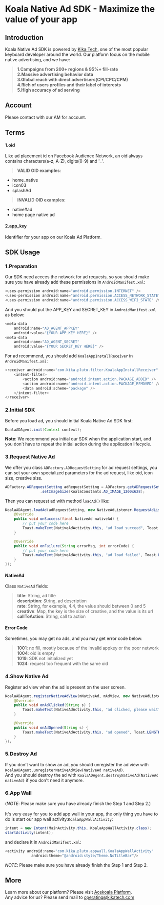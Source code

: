 # Koala Native Ad SDK - Maximize the value of your app

## Introduction
Koala Native Ad SDK is powered by [Kika Tech](http://kikatech.com/), one of the most popular keyboard developer around the world.
Our platform focus on the mobile native advertising, and we have:
> **1.Campaigns from 200+ regions & 95%+ fill-rate**<br/>
> **2.Massive advertising behavior data**<br/>
> **3.Global reach with direct advertisers(CPI/CPC/CPM)**<br/>
> **4.Rich of users profiles and their label of interests**<br/>
> **5.High accuracy of ad serving**<br/>

## Account
Please contact with our AM for account.

## Terms
#### 1.oid
Like ad placement id on Facebook Audience Network, an oid always contains characters(a-z, A-Z), digits(0-9) and '_'.
> **VALID OID examples**:
- home_native
- icon03
- splashAd

> **INVALID OID examples**:
- native#ad
- home page native ad

#### 2.app_key
Identifier for your app on our Koala Ad Platform.

## SDK Usage
### 1.Preparation
Our SDK need accees the network for ad requests, so you should make sure you have already add these permissions in `AndroidManifest.xml`:

```java
<uses-permission android:name="android.permission.INTERNET" />
<uses-permission android:name="android.permission.ACCESS_NETWORK_STATE" />
<uses-permission android:name="android.permission.ACCESS_WIFI_STATE" />
```

And you should put the APP_KEY and SECRET_KEY in `AndroidManifest.xml` as below:

```java
<meta-data
    android:name="AD_AGENT_APPKEY"
    android:value="{YOUR APP_KEY HERE}" />
<meta-data
    android:name="AD_AGENT_SECRET"
    android:value="{YOUR SECRET_KEY HERE}" />
```

For ad recommend, you should add `KoalaAppInstallReceiver` in `AndroidManifest.xml`:

```java
<receiver android:name="com.kika.pluto.filter.KoalaAppInstallReceiver" >
    <intent-filter>
        <action android:name="android.intent.action.PACKAGE_ADDED" />
        <action android:name="android.intent.action.PACKAGE_REMOVED" />
        <data android:scheme="package" />
    </intent-filter>
</receiver>
```

### 2.Initial SDK
Before you load ad, you should initial Koala Native Ad SDK first:


```java
KoalaADAgent.init(Context context);
```

**Note:** We recommend you initial our SDK when the application start, and you don't have to repeat the initial action during the application lifecycle.

### 3.Request Native Ad
We offer you class `ADFactory.ADRequestSetting` for ad request settings, you can set your own specialized parameters for the
ad request, like oid, icon size, creative size.

```java
ADFactory.ADRequestSetting adRequestSetting = ADFactory.getADRequestSetting({YOUR AD OID})
                .setImageSize(KoalaConstants.AD_IMAGE_1200x628);
```

Then you can request ad with method `loadAd()` like:

```java
KoalaADAgent.loadAd(adRequestSetting, new NativeAdListener.RequestAdListener() {
    @Override
    public void onSuccess(final NativeAd nativeAd) {
        // put your code here
        Toast.makeText(NativeAdActivity.this, "ad load succeed", Toast.LENGTH_SHORT).show();
    }

    @Override
    public void onFailure(String errorMsg, int errorCode) {
        // put your code here
        Toast.makeText(NativeAdActivity.this, "ad load failed", Toast.LENGTH_SHORT).show();
    }
});
```

#### NativeAd
Class `NativeAd` fields:
> **title**: String, ad title<br/>
> **description**: String, ad description<br/>
> **rate**: String, for example, 4.4, the value should between 0 and 5<br/>
> **creative**: Map, the key is the size of creative, and the value is its url<br/>
> **callToAction**: String, call to action<br/>

#### Error Code
Sometimes, you may get no ads, and you may get error code below:
> **1001**: no fill, mostly because of the invalid appkey or the poor network<br/>
> **1004**: oid is empty<br/>
> **1019**: SDK not initialized yet<br/>
> **1024**: request too frequent with the same oid<br/>

### 4.Show Native Ad
Register ad view when the ad is present on the user screen.

```java
KoalaADAgent.registerNativeAdView(mNativeAd, mAdView, new NativeAdListener.NativeAdClickedListener() {
    @Override
    public void onAdClicked(String s) {
        Toast.makeText(NativeAdActivity.this, "ad clicked, please wait", Toast.LENGTH_SHORT).show();
    }

    @Override
    public void onAdOpened(String s) {
        Toast.makeText(NativeAdActivity.this, "ad opened", Toast.LENGTH_SHORT).show();
    }
});
```

### 5.Destroy Ad
If you don't want to show an ad, you should unregister the ad view with `KoalaADAgent.unregisterNativeAdView(NativeAd nativeAd)`.<br/>
And you should destroy the ad with `KoalaADAgent.destroyNativeAd(NativeAd nativeAd)` if you don't need it anymore.

### 6.App Wall
(*NOTE*: Please make sure you have already finish the Step 1 and Step 2.)<br/><br/>
It's very easy for you to add app wall in your app, the only thing you have to do is start our app wall activity:`KoalaAppWallActivity`:
```java
intent = new Intent(MainActivity.this, KoalaAppWallActivity.class);
startActivity(intent);
```
and declare it in `AndroidManifest.xml`:
```java
<activity android:name="com.kika.pluto.appwall.KoalaAppWallActivity"
            android:theme="@android:style/Theme.NoTitleBar"/>
```
*NOTE*: Please make sure you have already finish the Step 1 and Step 2.

## More
Learn more about our platform?  Please visit [Acekoala Platform](http://www.acekoala.com/).<br/>
Any advice for us?  Please send mail to [operating@kikatech.com](operating@kikatech.com)


